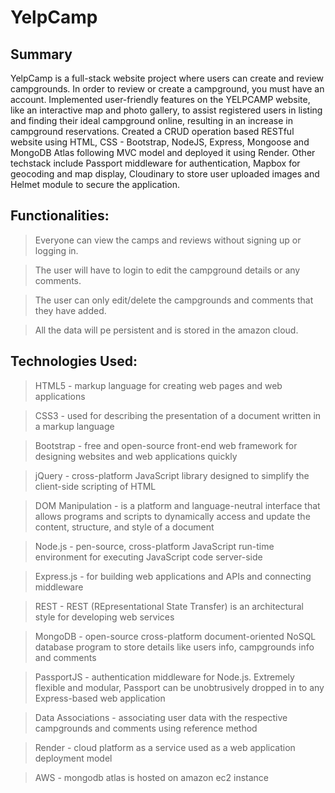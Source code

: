 # YelpCamp
## Summary
YelpCamp is a full-stack website project where users can create and review campgrounds. 
In order to review or create a campground, you must have an account. 
Implemented user-friendly features on the YELPCAMP website, like an interactive map and photo gallery,
to assist registered users in listing and finding their ideal campground online, resulting in an increase in
campground reservations.
Created a CRUD operation based RESTful website using HTML, CSS - Bootstrap, NodeJS, Express,
Mongoose and MongoDB Atlas following MVC model and deployed it using Render.
Other techstack include Passport middleware for authentication, Mapbox for geocoding and map display,
Cloudinary to store user uploaded images and Helmet module to secure the application.


## Functionalities: 
> Everyone can view the camps and reviews without signing up or logging in.

> The user will have to login to edit the campground details or any comments.

> The user can only edit/delete the campgrounds and comments that they have added.

> All the data will pe persistent and is stored in the amazon cloud.

## Technologies Used:
> HTML5 - markup language for creating web pages and web applications

> CSS3 - used for describing the presentation of a document written in a markup language

> Bootstrap - free and open-source front-end web framework for designing websites and web applications quickly

> jQuery - cross-platform JavaScript library designed to simplify the client-side scripting of HTML

> DOM Manipulation - is a platform and language-neutral interface that allows programs and scripts to dynamically access and update the content, structure, and style of a document

> Node.js - pen-source, cross-platform JavaScript run-time environment for executing JavaScript code server-side

> Express.js - for building web applications and APIs and connecting middleware

> REST - REST (REpresentational State Transfer) is an architectural style for developing web services

> MongoDB - open-source cross-platform document-oriented NoSQL database program to store details like users info, campgrounds info and comments

> PassportJS - authentication middleware for Node.js. Extremely flexible and modular, Passport can be unobtrusively dropped in to any Express-based web application

> Data Associations - associating user data with the respective campgrounds and comments using reference method

> Render - cloud platform as a service used as a web application deployment model

> AWS - mongodb atlas is hosted on amazon ec2 instance
